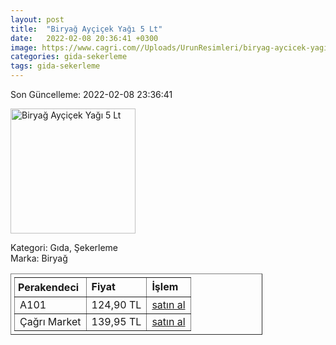 ```yaml
---
layout: post
title:  "Biryağ Ayçiçek Yağı 5 Lt"
date:   2022-02-08 20:36:41 +0300
image: https://www.cagri.com//Uploads/UrunResimleri/biryag-aycicek-yagi-5-lt-2483.jpg
categories: gida-sekerleme
tags: gida-sekerleme
---
```


Son Güncelleme: 2022-02-08 23:36:41

<img src="https://www.cagri.com//Uploads/UrunResimleri/biryag-aycicek-yagi-5-lt-2483.jpg" width="200" alt="Biryağ Ayçiçek Yağı 5 Lt" />

Kategori: Gıda, Şekerleme
<br />
Marka: Biryağ

<table border="1" style="padding: 5px;width:80%;">
  <tr>
    <td style="padding: 5px;"><strong>Perakendeci</strong></td>
    <td><strong>Fiyat</strong></td>
    <td><strong>İşlem</strong></td>
  </tr>
  <tr>
              <td>A101</td>
              <td>124,90 TL</td>
              <td><a target="_blank" href="https://www.a101.com.tr/market/biryag-aycicek-yagi-pet-5-l/">satın al</a></td>
            </tr><tr>
              <td>Çağrı Market</td>
              <td>139,95 TL</td>
              <td><a target="_blank" href="https://www.cagri.com/biryag-aycicek-yagi-5-lt">satın al</a></td>
            </tr>
</table>
